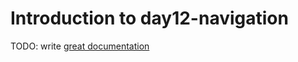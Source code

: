 # Introduction to day12-navigation

TODO: write [great documentation](http://jacobian.org/writing/what-to-write/)
